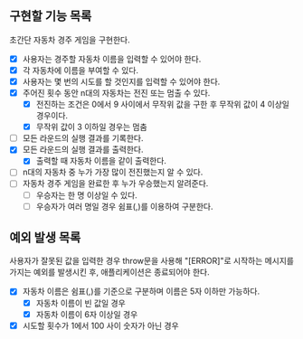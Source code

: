 ## 구현할 기능 목록

초간단 자동차 경주 게임을 구현한다.

- [x] 사용자는 경주할 자동차 이름을 입력할 수 있어야 한다.
- [x] 각 자동차에 이름을 부여할 수 있다.
- [x] 사용자는 몇 번의 시도를 할 것인지를 입력할 수 있어야 한다.
- [x] 주어진 횟수 동안 n대의 자동차는 전진 또는 멈출 수 있다.
  - [x] 전진하는 조건은 0에서 9 사이에서 무작위 값을 구한 후 무작위 값이 4 이상일 경우이다.
  - [x] 무작위 값이 3 이하일 경우는 멈춤
- [ ] 모든 라운드의 실행 결과를 기록한다.
- [x] 모든 라운드의 실행 결과를 출력한다.
  - [x] 출력할 때 자동차 이름을 같이 출력한다.
- [ ] n대의 자동차 중 누가 가장 많이 전진했는지 알 수 있다.
- [ ] 자동차 경주 게임을 완료한 후 누가 우승했는지 알려준다.
  - [ ] 우승자는 한 명 이상일 수 있다.
  - [ ] 우승자가 여러 명일 경우 쉼표(,)를 이용하여 구분한다.

## 예외 발생 목록

사용자가 잘못된 값을 입력한 경우 throw문을 사용해 "[ERROR]"로 시작하는 메시지를 가지는 예외를 발생시킨 후, 애플리케이션은 종료되어야 한다.

- [x] 자동차 이름은 쉼표(,)를 기준으로 구분하며 이름은 5자 이하만 가능하다.
  - [x] 자동차 이름이 빈 값일 경우
  - [x] 자동차 이름이 6자 이상일 경우
- [x] 시도할 횟수가 1에서 100 사이 숫자가 아닌 경우
